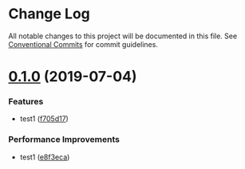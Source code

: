 # Change Log

All notable changes to this project will be documented in this file.
See [Conventional Commits](https://conventionalcommits.org) for commit guidelines.

# [0.1.0](https://github.com/yj7810520113/vue-lerna-webpack4-temp/compare/@mc.gl/vue-test@0.0.5...@mc.gl/vue-test@0.1.0) (2019-07-04)


### Features

* test1 ([f705d17](https://github.com/yj7810520113/vue-lerna-webpack4-temp/commit/f705d17))


### Performance Improvements

* test1 ([e8f3eca](https://github.com/yj7810520113/vue-lerna-webpack4-temp/commit/e8f3eca))
